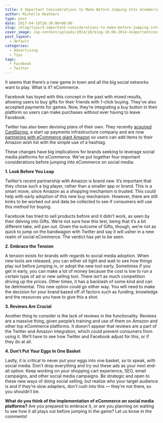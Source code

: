```yaml
---
title: 4 Important Considerations to Make Before Jumping Into eCommerce on Social Media
author: Michelle Heathers
type: post
date: 2017-04-18T16:30:00+00:00
slug: /blog/tips/4-important-considerations-to-make-before-jumping-into-ecommerce-on-social-media
cover_image: /wp-content/uploads/2014/10/blog-10-06-2014-4importantconsiderationstomakebeforejumpingintoecommerceonsocialmedia.jpg
post_layout:
  - default
categories:
  - Advertising
  - Tips
tags:
  - Facebook
  - Twitter
---
```


It seems that there’s a new game in town and all the big social networks want to play. What is it? eCommerce.

Facebook has toyed with this concept in the past with mixed results, allowing users to buy gifts for their friends with 1-click buying. They’ve also accepted payments for games. Now, they’re integrating a buy button in their platform so users can make purchases without ever having to leave Facebook.

Twitter has also been devising plans of their own. They recently [acquired CardSpring,][1] a start up payments infrastructure company and are now [partnering with eCommerce giant Amazon][2] so users can add items to their Amazon wish list with the simple use of a hashtag.

These changes have big implications for brands seeking to leverage social media platforms for eCommerce. We’ve put together four important considerations before jumping into eCommerce on social media:

**1. Look Before You Leap**

Twitter’s recent partnership with Amazon is brand new. It&#8217;s important that they chose such a big player, rather than a smaller app or brand. This is a smart move, since Amazon as a shopping mechanism is trusted. This could help with early adoption of this new buy mechanism. However, there are still kinks to be worked out and data be collected to see if consumers will use this method for buying.

Facebook has tried to sell products before and it didn&#8217;t work, as seen by their delving into Gifts. We&#8217;re not sure how this test, being that it&#8217;s a bit different take, will pan out. Given the outcome of Gifts, though, we&#8217;re not as quick to jump on the bandwagon with Twitter and say it will usher in a new realm of social eCommerce. The verdict has yet to be seen.

**2. Embrace the Tension**

A tension exists for brands with regards to social media adoption. When new tools are released, you can either sit tight and wait to see how things play out before jumping in, or adopt the new tool early. Sometimes if you get in early, you can make a lot of money because the cost is low to run a certain type of ad or new selling tool. There isn’t as much competition driving up the prices. Other times, it has a backlash of some kind and can be detrimental. This new option could go either way. You will need to make the decision for your brand based off of factors such as funding, knowledge and the resources you have to give this a shot.

**3. Reviews Are Crucial**

Another thing to consider is the lack of reviews in the functionality. Reviews are a massive thing, given people&#8217;s training and use of them on Amazon and other top eCommerce platforms. It doesn&#8217;t appear that reviews are a part of the Twitter and Amazon integration, which could prevent consumers from using it. We&#8217;ll have to see how Twitter and Facebook adjust for this, or if they do at all.

**4. Don’t Put Your Eggs In One Basket**

Lastly, it is critical to never put your eggs into one basket, so to speak, with social media. Don&#8217;t drop everything and try out these ads as your next end-all option. Keep working on your shopping cart experience, SEO, email campaigns, and other social media campaigns. Be strategic and open to these new ways of doing social selling, but realize who your target audience is and if they&#8217;re slow adapters, don&#8217;t rush into this &#8212; they&#8217;re not there, so you shouldn&#8217;t be.

**What do you think of the implementation of eCommerce on social media platforms?** Are you prepared to embrace it, or are you planning on waiting to see how it all plays out before jumping in the game? Let us know in the comments!

[1]: http://mashable.com/2014/07/17/twitter-acquires-cardspring/
[2]: http://www.amazon.com/gp/socialmedia/amazoncart/ref=amazoncart_surl_amazonbasketlp
